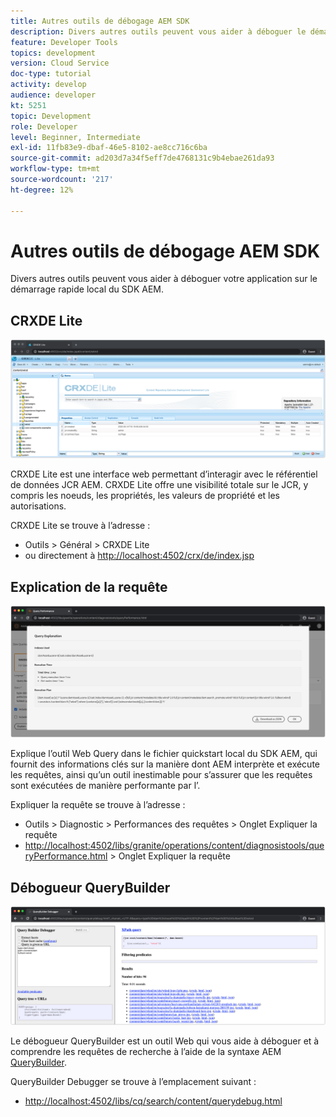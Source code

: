 ```yaml
---
title: Autres outils de débogage AEM SDK
description: Divers autres outils peuvent vous aider à déboguer le démarrage rapide local du SDK AEM.
feature: Developer Tools
topics: development
version: Cloud Service
doc-type: tutorial
activity: develop
audience: developer
kt: 5251
topic: Development
role: Developer
level: Beginner, Intermediate
exl-id: 11fb83e9-dbaf-46e5-8102-ae8cc716c6ba
source-git-commit: ad203d7a34f5eff7de4768131c9b4ebae261da93
workflow-type: tm+mt
source-wordcount: '217'
ht-degree: 12%

---
```


# Autres outils de débogage AEM SDK

Divers autres outils peuvent vous aider à déboguer votre application sur le démarrage rapide local du SDK AEM.

## CRXDE Lite

![CRXDE Lite](./assets/other-tools/crxde-lite.png)

CRXDE Lite est une interface web permettant d’interagir avec le référentiel de données JCR AEM. CRXDE Lite offre une visibilité totale sur le JCR, y compris les noeuds, les propriétés, les valeurs de propriété et les autorisations.

CRXDE Lite se trouve à l’adresse :

+ Outils > Général > CRXDE Lite
+ ou directement à [http://localhost:4502/crx/de/index.jsp](http://localhost:4502/crx/de/index.jsp)

## Explication de la requête

![Expliquer la requête](./assets/other-tools/explain-query.png)

Explique l’outil Web Query dans le fichier quickstart local du SDK AEM, qui fournit des informations clés sur la manière dont AEM interprète et exécute les requêtes, ainsi qu’un outil inestimable pour s’assurer que les requêtes sont exécutées de manière performante par l’.

Expliquer la requête se trouve à l’adresse :

+ Outils > Diagnostic > Performances des requêtes > Onglet Expliquer la requête
+ [http://localhost:4502/libs/granite/operations/content/diagnosistools/queryPerformance.html](http://localhost:4502/libs/granite/operations/content/diagnosistools/queryPerformance.html)  > Onglet Expliquer la requête

## Débogueur QueryBuilder

![Débogueur QueryBuilder](./assets/other-tools/query-debugger.png)

Le débogueur QueryBuilder est un outil Web qui vous aide à déboguer et à comprendre les requêtes de recherche à l’aide de la syntaxe AEM [QueryBuilder](https://experienceleague.adobe.com/docs/experience-manager-65/developing/platform/query-builder/querybuilder-api.html).

QueryBuilder Debugger se trouve à l’emplacement suivant :

+ [http://localhost:4502/libs/cq/search/content/querydebug.html](http://localhost:4502/libs/cq/search/content/querydebug.html)
